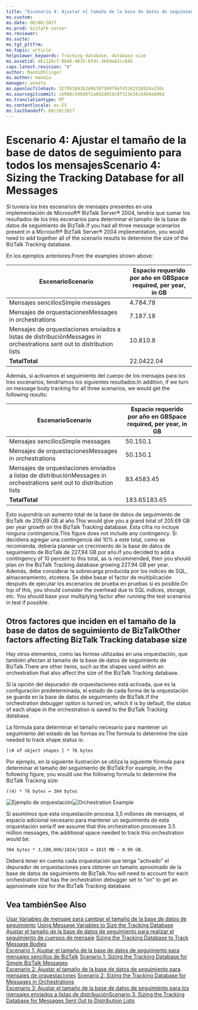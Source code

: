 ```yaml
---
title: "Escenario 4: Ajustar el tamaño de la base de datos de seguimiento para todos los mensajes | Documentos de Microsoft"
ms.custom: 
ms.date: 06/08/2017
ms.prod: biztalk-server
ms.reviewer: 
ms.suite: 
ms.tgt_pltfrm: 
ms.topic: article
helpviewer_keywords: Tracking database, database size
ms.assetid: db1126c7-0b86-4635-bfdc-3b69a82cc64b
caps.latest.revision: "8"
author: MandiOhlinger
ms.author: mandia
manager: anneta
ms.openlocfilehash: 327953843b2d9b70f500796f43302320924a330c
ms.sourcegitcommit: cb908c540d8f1a692d01dc8f313e16cb4b4e696d
ms.translationtype: MT
ms.contentlocale: es-ES
ms.lasthandoff: 09/20/2017
---
```

# <a name="scenario-4-sizing-the-tracking-database-for-all-messages"></a><span data-ttu-id="a73ac-102">Escenario 4: Ajustar el tamaño de la base de datos de seguimiento para todos los mensajes</span><span class="sxs-lookup"><span data-stu-id="a73ac-102">Scenario 4: Sizing the Tracking Database for all Messages</span></span>
<span data-ttu-id="a73ac-103">Si tuviera los tres escenarios de mensajes presentes en una implementación de Microsoft® BizTalk Server® 2004, tendría que sumar los resultados de los tres escenarios para determinar el tamaño de la base de datos de seguimiento de BizTalk.</span><span class="sxs-lookup"><span data-stu-id="a73ac-103">If you had all three message scenarios present in a Microsoft® BizTalk Server® 2004 implementation, you would need to add together all of the scenario results to determine the size of the BizTalk Tracking database.</span></span>  
  
 <span data-ttu-id="a73ac-104">En los ejemplos anteriores:</span><span class="sxs-lookup"><span data-stu-id="a73ac-104">From the examples shown above:</span></span>  
  
|<span data-ttu-id="a73ac-105">Escenario</span><span class="sxs-lookup"><span data-stu-id="a73ac-105">Scenario</span></span>|<span data-ttu-id="a73ac-106">Espacio requerido por año en GB</span><span class="sxs-lookup"><span data-stu-id="a73ac-106">Space required, per year, in GB</span></span>|  
|--------------|-------------------------------------|  
|<span data-ttu-id="a73ac-107">Mensajes sencillos</span><span class="sxs-lookup"><span data-stu-id="a73ac-107">Simple messages</span></span>|<span data-ttu-id="a73ac-108">4.78</span><span class="sxs-lookup"><span data-stu-id="a73ac-108">4.78</span></span>|  
|<span data-ttu-id="a73ac-109">Mensajes de orquestaciones</span><span class="sxs-lookup"><span data-stu-id="a73ac-109">Messages in orchestrations</span></span>|<span data-ttu-id="a73ac-110">7.18</span><span class="sxs-lookup"><span data-stu-id="a73ac-110">7.18</span></span>|  
|<span data-ttu-id="a73ac-111">Mensajes de orquestaciones enviados a listas de distribución</span><span class="sxs-lookup"><span data-stu-id="a73ac-111">Messages in orchestrations sent out to distribution lists</span></span>|<span data-ttu-id="a73ac-112">10.8</span><span class="sxs-lookup"><span data-stu-id="a73ac-112">10.8</span></span>|  
|<span data-ttu-id="a73ac-113">**Total**</span><span class="sxs-lookup"><span data-stu-id="a73ac-113">**Total**</span></span>|<span data-ttu-id="a73ac-114">22.04</span><span class="sxs-lookup"><span data-stu-id="a73ac-114">22.04</span></span>|  
  
 <span data-ttu-id="a73ac-115">Además, si activamos el seguimiento del cuerpo de los mensajes para los tres escenarios, tendríamos los siguientes resultados:</span><span class="sxs-lookup"><span data-stu-id="a73ac-115">In addition, if we turn on message body tracking for all three scenarios, we would get the following results:</span></span>  
  
|<span data-ttu-id="a73ac-116">Escenario</span><span class="sxs-lookup"><span data-stu-id="a73ac-116">Scenario</span></span>|<span data-ttu-id="a73ac-117">Espacio requerido por año en GB</span><span class="sxs-lookup"><span data-stu-id="a73ac-117">Space required, per year, in GB</span></span>|  
|--------------|-------------------------------------|  
|<span data-ttu-id="a73ac-118">Mensajes sencillos</span><span class="sxs-lookup"><span data-stu-id="a73ac-118">Simple messages</span></span>|<span data-ttu-id="a73ac-119">50.1</span><span class="sxs-lookup"><span data-stu-id="a73ac-119">50.1</span></span>|  
|<span data-ttu-id="a73ac-120">Mensajes de orquestaciones</span><span class="sxs-lookup"><span data-stu-id="a73ac-120">Messages in orchestrations</span></span>|<span data-ttu-id="a73ac-121">50.1</span><span class="sxs-lookup"><span data-stu-id="a73ac-121">50.1</span></span>|  
|<span data-ttu-id="a73ac-122">Mensajes de orquestaciones enviados a listas de distribución</span><span class="sxs-lookup"><span data-stu-id="a73ac-122">Messages in orchestrations sent out to distribution lists</span></span>|<span data-ttu-id="a73ac-123">83.45</span><span class="sxs-lookup"><span data-stu-id="a73ac-123">83.45</span></span>|  
|<span data-ttu-id="a73ac-124">**Total**</span><span class="sxs-lookup"><span data-stu-id="a73ac-124">**Total**</span></span>|<span data-ttu-id="a73ac-125">183.65</span><span class="sxs-lookup"><span data-stu-id="a73ac-125">183.65</span></span>|  
  
 <span data-ttu-id="a73ac-126">Esto supondría un aumento total de la base de datos de seguimiento de BizTalk de 205,69 GB al año.</span><span class="sxs-lookup"><span data-stu-id="a73ac-126">This would give you a grand total of 205.69 GB per year growth on the BizTalk Tracking database.</span></span> <span data-ttu-id="a73ac-127">Esta cifra no incluye ninguna contingencia.</span><span class="sxs-lookup"><span data-stu-id="a73ac-127">This figure does not include any contingency.</span></span> <span data-ttu-id="a73ac-128">Si decidiera agregar una contingencia del 10% a este total, como se recomienda, debería planear un crecimiento de la base de datos de seguimiento de BizTalk de 227,94 GB por año.</span><span class="sxs-lookup"><span data-stu-id="a73ac-128">If you decided to add a contingency of 10 percent to this total, as is recommended, then you should plan on the BizTalk Tracking database growing 227.94 GB per year.</span></span> <span data-ttu-id="a73ac-129">Además, debe considerar la sobrecarga producida por los índices de SQL, almacenamiento, etcetera. Se debe basar el factor de multiplicación después de ejecutar los escenarios de prueba en pruebas si es posible.</span><span class="sxs-lookup"><span data-stu-id="a73ac-129">On top of this, you should consider the overhead due to SQL indices, storage, etc. You should base your multiplying factor after running the test scenarios in test if possible.</span></span>  
  
## <a name="other-factors-affecting-biztalk-tracking-database-size"></a><span data-ttu-id="a73ac-130">Otros factores que inciden en el tamaño de la base de datos de seguimiento de BizTalk</span><span class="sxs-lookup"><span data-stu-id="a73ac-130">Other factors affecting BizTalk Tracking database size</span></span>  
 <span data-ttu-id="a73ac-131">Hay otros elementos, como las formas utilizadas en una orquestación, que también afectan al tamaño de la base de datos de seguimiento de BizTalk.</span><span class="sxs-lookup"><span data-stu-id="a73ac-131">There are other items, such as the shapes used within an orchestration that also affect the size of the BizTalk Tracking database.</span></span>  
  
 <span data-ttu-id="a73ac-132">Si la opción del depurador de orquestaciones está activada, que es la configuración predeterminada, el estado de cada forma de la orquestación se guarda en la base de datos de seguimiento de BizTalk.</span><span class="sxs-lookup"><span data-stu-id="a73ac-132">If the orchestration debugger option is turned on, which it is by default, the status of each shape in the orchestration is saved to the BizTalk Tracking database.</span></span>  
  
 <span data-ttu-id="a73ac-133">La fórmula para determinar el tamaño necesario para mantener un seguimiento del estado de las formas es:</span><span class="sxs-lookup"><span data-stu-id="a73ac-133">The formula to determine the size needed to track shape status is:</span></span>  
  
```  
[(# of object shapes ] * 76 bytes  
```  
  
 <span data-ttu-id="a73ac-134">Por ejemplo, en la siguiente ilustración se utiliza la siguiente fórmula para determinar el tamaño del seguimiento de BizTalk:</span><span class="sxs-lookup"><span data-stu-id="a73ac-134">For example, in the following figure, you would use the following formula to determine the BizTalk Tracking size:</span></span>  
  
```  
((4) * 76 bytes = 304 bytes  
```  
  
 <span data-ttu-id="a73ac-135">![Ejemplo de orquestación](../core/media/sample-orchestration.gif "Sample_orchestration")</span><span class="sxs-lookup"><span data-stu-id="a73ac-135">![Orchestration Example](../core/media/sample-orchestration.gif "Sample_orchestration")</span></span>  
  
 <span data-ttu-id="a73ac-136">Si asumimos que esta orquestación procesa 3,5 millones de mensajes, el espacio adicional necesario para mantener un seguimiento de esta orquestación sería:</span><span class="sxs-lookup"><span data-stu-id="a73ac-136">If we assume that this orchestration processes 3.5 million messages, the additional space needed to track this orchestration would be:</span></span>  
  
```  
304 bytes * 3,500,000/1024/1024 = 1015 MB ~ 0.99 GB.  
```  
  
 <span data-ttu-id="a73ac-137">Deberá tener en cuenta cada orquestación que tenga "activado" el depurador de orquestaciones para obtener un tamaño aproximado de la base de datos de seguimiento de BizTalk.</span><span class="sxs-lookup"><span data-stu-id="a73ac-137">You will need to account for each orchestration that has the orchestration debugger set to "on" to get an approximate size for the BizTalk Tracking database.</span></span>  
  
## <a name="see-also"></a><span data-ttu-id="a73ac-138">Vea también</span><span class="sxs-lookup"><span data-stu-id="a73ac-138">See Also</span></span>  
 <span data-ttu-id="a73ac-139">[Usar Variables de mensaje para cambiar el tamaño de la base de datos de seguimiento](../core/using-message-variables-to-size-the-tracking-database.md) </span><span class="sxs-lookup"><span data-stu-id="a73ac-139">[Using Message Variables to Size the Tracking Database](../core/using-message-variables-to-size-the-tracking-database.md) </span></span>  
 <span data-ttu-id="a73ac-140">[Ajustar el tamaño de la base de datos de seguimiento para realizar el seguimiento de cuerpos de mensaje](../core/sizing-the-tracking-database-to-track-message-bodies.md) </span><span class="sxs-lookup"><span data-stu-id="a73ac-140">[Sizing the Tracking Database to Track Message Bodies](../core/sizing-the-tracking-database-to-track-message-bodies.md) </span></span>  
 <span data-ttu-id="a73ac-141">[Escenario 1: Ajustar el tamaño de la base de datos de seguimiento para mensajes sencillos de BizTalk](../core/scenario-1-sizing-the-tracking-database-for-simple-biztalk-messages.md) </span><span class="sxs-lookup"><span data-stu-id="a73ac-141">[Scenario 1: Sizing the Tracking Database  for Simple BizTalk Messages](../core/scenario-1-sizing-the-tracking-database-for-simple-biztalk-messages.md) </span></span>  
 <span data-ttu-id="a73ac-142">[Escenario 2: Ajustar el tamaño de la base de datos de seguimiento para mensajes de orquestaciones](../core/scenario-2-sizing-the-tracking-database-for-messages-in-orchestrations.md) </span><span class="sxs-lookup"><span data-stu-id="a73ac-142">[Scenario 2: Sizing the Tracking Database  for Messages in Orchestrations](../core/scenario-2-sizing-the-tracking-database-for-messages-in-orchestrations.md) </span></span>  
 [<span data-ttu-id="a73ac-143">Escenario 3: Ajustar el tamaño de la base de datos de seguimiento para los mensajes enviados a listas de distribución</span><span class="sxs-lookup"><span data-stu-id="a73ac-143">Scenario 3: Sizing the Tracking Database  for Messages Sent Out to Distribution Lists</span></span>](../core/scenario-3-size-the-tracking-database-for-messages-sent-to-distribution-lists.md)